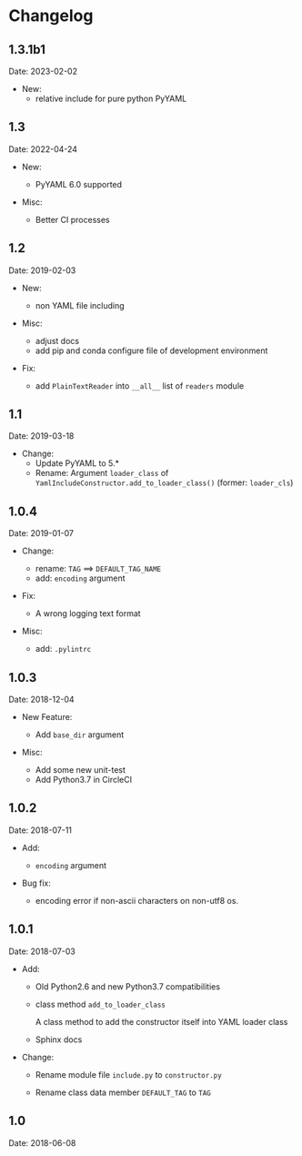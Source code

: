 # Changelog

## 1.3.1b1

Date: 2023-02-02

- New:
  - relative include for pure python PyYAML

## 1.3

Date: 2022-04-24

- New:
  - PyYAML 6.0 supported

- Misc:
  - Better CI processes

## 1.2

Date: 2019-02-03

- New:
  - non YAML file including

- Misc:
  - adjust docs
  - add pip and conda configure file of development environment

- Fix:
  - add `PlainTextReader` into `__all__` list of `readers` module

## 1.1

Date: 2019-03-18

- Change:
  - Update PyYAML to 5.*
  - Rename: Argument `loader_class` of `YamlIncludeConstructor.add_to_loader_class()` (former: `loader_cls`)

## 1.0.4

Date: 2019-01-07

- Change:

  - rename: `TAG` ==> `DEFAULT_TAG_NAME`
  - add: `encoding` argument

- Fix:

  - A wrong logging text format

- Misc:

  - add: `.pylintrc`

## 1.0.3

Date: 2018-12-04

- New Feature:

  - Add `base_dir` argument

- Misc:

  - Add some new unit-test
  - Add Python3.7 in CircleCI

## 1.0.2

Date: 2018-07-11

- Add:

  - `encoding` argument

- Bug fix:

  - encoding error if non-ascii characters on non-utf8 os.

## 1.0.1

Date: 2018-07-03

- Add:

  - Old Python2.6 and new Python3.7 compatibilities

  - class method `add_to_loader_class`

    A class method to add the constructor itself into YAML loader class

  - Sphinx docs

- Change:

  - Rename module file `include.py` to `constructor.py`

  - Rename class data member `DEFAULT_TAG` to `TAG`

## 1.0

Date: 2018-06-08
